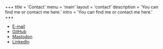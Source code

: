 +++
title = 'Contact'
menu = 'main'
layout = 'contact'
description = 'You can find me or contact me here.'
intro = 'You can find me or contact me here.'
+++

- [E-mail](mailto:contact-web@torb.xyz)
- [GitHub](https://github.com/torb-no)
- <a rel="me" href="https://octodon.social/@torb">Mastodon</a>
- [LinkedIn](https://www.linkedin.com/in/torb-xyz/)
